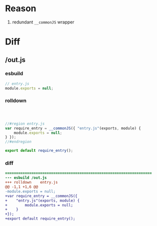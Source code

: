 # Reason
1. redundant `__commonJS` wrapper
# Diff
## /out.js
### esbuild
```js
// entry.js
module.exports = null;
```
### rolldown
```js



//#region entry.js
var require_entry = __commonJS({ "entry.js"(exports, module) {
	module.exports = null;
} });
//#endregion

export default require_entry();

```
### diff
```diff
===================================================================
--- esbuild	/out.js
+++ rolldown	entry.js
@@ -1,1 +1,6 @@
-module.exports = null;
+var require_entry = __commonJS({
+    "entry.js"(exports, module) {
+        module.exports = null;
+    }
+});
+export default require_entry();

```